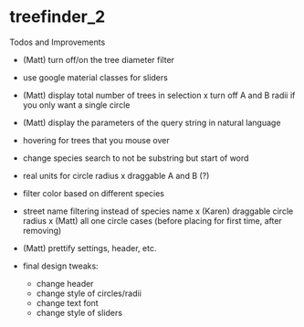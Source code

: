 # treefinder_2


Todos and Improvements
- (Matt)	turn off/on the tree diameter filter
- use google material classes for sliders
- (Matt)	display total number of trees in selection 
x turn off A and B radii if you only want a single circle
- (Matt)	display the parameters of the query string in natural language
- hovering for trees that you mouse over
- change species search to not be substring but start of word
- real units for circle radius
x draggable A and B (?)
- filter color based on different species
- street name filtering instead of species name
x (Karen)	draggable circle radius 
x (Matt)	all one circle cases (before placing for first time, after removing)
- (Matt) prettify settings, header, etc.

- final design tweaks:
    - change header
    - change style of circles/radii
    - change text font
    - change style of sliders

